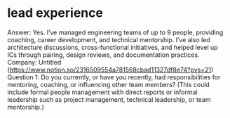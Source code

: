 # lead experience

Answer: Yes. I’ve managed engineering teams of up to 9 people, providing coaching, career development, and technical mentorship. I’ve also led architecture discussions, cross-functional initiatives, and helped level up ICs through pairing, design reviews, and documentation practices.
Company: Untitled (https://www.notion.so/2316509554a781568cbad11327df8e74?pvs=21)
Question 1: Do you currently, or have you recently, had responsibilities for mentoring, coaching, or influencing other team members? (This could include formal people management with direct reports or informal leadership such as project management, technical leadership, or team mentorship.)